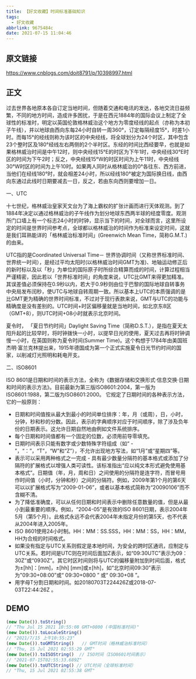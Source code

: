 ```yaml
---
title: 【好文收藏】时间标准基础知识
tags:
  - 好文收藏
abbrlink: 9675484c
date: 2021-07-15 11:04:46
---
```






## 原文链接

https://www.cnblogs.com/doit8791/p/10398997.html



## 正文

过去世界各地原本各自订定当地时间，但随着交通和电讯的发达，各地交流日益频繁，不同的地方时间，造成许多困扰，于是在西元1884年的国际会议上制定了全球性的标准时，明定以英国伦敦格林威治这个地方为零度经线的起点（亦称为本初子午线），并以地球由西向东每24小时自转一周360°，订定每隔经度15°，时差1小时。而每15°的经线则称为该时区的中央经线，将全球划分为24个时区，其中包含23个整时区及180°经线左右两侧的2个半时区。东经的时间比西经要早，也就是如果格林威治时间是中午12时，则中央经线15°E的时区为下午1时，中央经线30°E时区的时间为下午2时；反之，中央经线15°W的时区时间为上午11时，中央经线30°W时区的时间为上午10时。如果两人同时从格林威治的0°各往东、西方前进，当他们在经线180°时，就会相差24小时，所以经线180°被定为国际换日线，由西向东通过此线时日期要减去一日，反之，若由东向西则要增加一日。

一、UTC

十七世纪，格林威治皇家天文台为了海上霸权的扩张计画而进行天体观测。到了1884年决定以通过格林威治的子午线作为划分地球东西两半球的经度零度。观测所门口墙上有一个标志24小时的时钟，显示当下的时间，对全球而言，这里所设定的时间是世界时间参考点，全球都以格林威治的时间作为标准来设定时间，这就是我们耳熟能详的「格林威治标准时间」(Greenwich Mean Time，简称G.M.T.)的由来。

UTC指的是Coordinated Universal Time－ 世界协调时间（又称世界标准时间、世界统一时间），是经过平均太阳时(以格林威治时间GMT为准)、地轴运动修正后的新时标以及以「秒」为单位的国际原子时所综合精算而成的时间，计算过程相当严谨精密，因此若以「世界标准时间」的角度来说，UTC比GMT来得更加精准。其误差值必须保持在0.9秒以内，若大于0.9秒则由位于巴黎的国际地球自转事务中央局发布闰秒，使UTC与地球自转周期一致。所以基本上UTC的本质强调的是比GMT更为精确的世界时间标准，不过对于现行表款来说，GMT与UTC的功能与精确度是没有差别的。UTC时间+时区偏移量就是当地时间，如北京东8区（GMT+8），则UTC时间+08小时就表示北京时间。

夏令时， 「夏日节约时间」Daylight Saving Time（简称D.S.T.），是指在夏天太阳升起的比较早时，将时钟拨快一小时，以提早日光的使用，夏天过去再将时钟调慢一小时，在英国则称为夏令时间(Summer Time)。这个构想于1784年由美国班杰明·富兰克林提出来，1915年德国成为第一个正式实施夏令日光节约时间的国家，以削减灯光照明和耗电开支。

二、ISO8601

ISO 8601是日期和时间的表示方法，全称为《数据存储和交换形式·信息交换·日期和时间的表示方法》。目前最新为第三版ISO8601:2004，第一版为ISO8601:1988，第二版为ISO8601:2000。 它规定了日期时间的各种表示方法，它的一般原则：

- 日期和时间值按从最大到最小的时间单位排序：年，月（或周），日，小时，分钟，秒和秒的分数。因此，表示的字典顺序对应于时间顺序，除了涉及负年份的日期表示。这允许日期自然地由例如文件系统排序。
- 每个日期和时间值都有一个固定的位数，必须用前导零填充。
- 日期时间表示只能有数字或少数特殊字符组成（如“ - ”，“：”，“T”，“W”和“Z”），不允许出现地方写法，如“1月”或“星期四”等。
- 表示可以采用两种格式之一完成 - 具有最少数量分隔符的基本格式或添加了分隔符的扩展格式以增强人类可读性。该标准指出“应以纯文本形式避免使用基本格式”。日期值（年，月，周和日）之间使用的分隔符是连字符，而冒号用作时间值（小时，分钟和秒）之间的分隔符。例如，2009年第1个月的第6天可以以扩展格式写为“2009-01-06”，或者以基本格式简称为“20090106”而不含糊不清。
- 为了降低准确度，可以从任何日期和时间表示中删除任意数量的值，但是从最小到最重要的顺序。例如，“2004-05”是有效的ISO 8601日期，表示2004年5月（第5个月）。此格式永远不会代表2004年未指定月份的第5天，也不代表从2004年进入2005年。
- ISO 8601使用24小时制。HH：MM：SS.SSS，HH：MM：SS，HH：MM，HH为合规的时间格式。
- 如果没有指定与UTC关系则假定是本地时间，为安全的跨时区通讯，应制定与UTC关系。若时间是UTC则在时间后面加Z表示，如“09:30UTC”表示为09：30Z”或“0930Z”。其它时区时间则将与UTC的偏移量附加到时间后面，格式为±[hh]：[mm]，±[hh] [mm]或±[hh]，如“北京时间09:30”表示为"09:30+08:00”或“ 09:30+0800 ” 或“ 09:30+08 ”。
- 用字母T分割日期和时间。如20180703T224426Z或2018-07-03T22:44:26Z 。



## DEMO

```javascript
(new Date()).toString()
// "Thu Jul 15 2021 10:55:08 GMT+0800 (中国标准时间)"
(new Date()).toLocaleString()
// "2021/7/15 上午10:55:23"
(new Date()).toGMTString()   // GMT时间（格林威治标准时间）
// "Thu, 15 Jul 2021 02:55:29 GMT"
(new Date()).toISOString()  // ISO时间（ISO8601时间表示）
// "2021-07-15T02:55:33.689Z"
(new Date()).toUTCString() // UTC时间（全球标准时间）
// "Thu, 15 Jul 2021 02:55:38 GMT"
```

